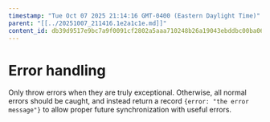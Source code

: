 ```yaml
---
timestamp: "Tue Oct 07 2025 21:14:16 GMT-0400 (Eastern Daylight Time)"
parent: "[[../20251007_211416.1e2a1c1e.md]]"
content_id: db39d9517e9bc7a9f0091cf2802a5aaa710248b26a19043ebddbc00ba067bc70
---
```


# Error handling

Only throw errors when they are truly exceptional. Otherwise, all normal errors
should be caught, and instead return a record `{error: "the error message"}` to
allow proper future synchronization with useful errors.
